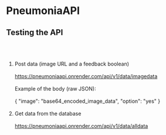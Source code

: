 # PneumoniaAPI

## Testing the API
<br><br>
1. Post data (image URL and a feedback boolean)
<br><br>
  https://pneumoniaapi.onrender.com/api/v1/data/imagedata
<br><br>
  Example of the body (raw JSON): 
  <br><br>
  {
    "image": "base64_encoded_image_data",
    "option": "yes"
  }
<br><br>
2. Get data from the database
<br><br>
  https://pneumoniaapi.onrender.com/api/v1/data/alldata
